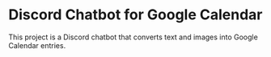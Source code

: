 # Discord Chatbot for Google Calendar

This project is a Discord chatbot that converts text and images into Google Calendar entries.

